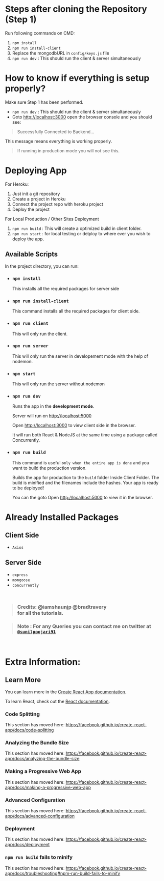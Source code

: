 
# Steps after cloning the Repository (Step 1)

Run following commands on CMD:

1. `npm install`
1. `npm run install-client`
1. Replace the mongodbURL in `config/keys.js` file
1. `npm run dev` : This should run the client & server simultaneously 



# How to know if everything is setup properly?
Make sure Step 1 has been performed.

* `npm run dev` : This should run the client & server simultaneously
* Goto [http://localhost:3000](http://localhost:3000) open the browser console and you should see:
> Successfully Connected to Backend... 

This message means everything is working properly.

> If running in production mode you will not see this.



# Deploying App
For Heroku:

1. Just init a git repository
1. Create a project in Heroku
1. Connect the project repo with heroku project
1. Deploy the project

For Local Production / Other Sites Deployment

1. `npm run build` : This will create a optimized build  in client folder.
1. `npm run start` : for local testing or delploy to where ever you wish to deploy the app.


## Available Scripts

In the project directory, you can run:

* ### `npm install`

    This installs all the required packages for server side

* ### `npm run install-client`

    This command installs all the required packages for client side.

* ### `npm run client`

    This will only run the client.

* ### `npm run server`

    This will only run the server in developement mode with the help of nodemon.

* ### `npm start`

    This will only run the server without nodemon

*  ### `npm run dev`

    Runs the app in the __development mode__.
    
    Server will run on [http://localhost:5000](http://localhost:5000)

    Open [http://localhost:3000](http://localhost:3000) to view client side in the browser.

    It will run both React & NodeJS at the same time using a package called Concurrently.

* ### `npm run build`

    This command is useful `only when the entire app is done` and you want to build the production version.

    Builds the app for production to the `build` folder Inside Client Folder.
    The build is minified and the filenames include the hashes.
    Your app is ready to be deployed!

    You can the goto Open [http://localhost:5000](http://localhost:5000) to view it in the browser.

# Already Installed Packages

## Client Side
* `Axios`

## Server Side
* `express`
* `mongoose`
* `concurrently`

<br/>

>  ### Credits: @iamshaunjp @bradtravery <br /> for all the tutorials.

> ### Note : For any Queries you can contact me on twitter at [`@sunilpoojari91`](https://twitter.com/sunilpoojari91)

<br/>

# Extra Information:

## Learn More

You can learn more in the [Create React App documentation](https://facebook.github.io/create-react-app/docs/getting-started).

To learn React, check out the [React documentation](https://reactjs.org/).

### Code Splitting

This section has moved here: https://facebook.github.io/create-react-app/docs/code-splitting

### Analyzing the Bundle Size

This section has moved here: https://facebook.github.io/create-react-app/docs/analyzing-the-bundle-size

### Making a Progressive Web App

This section has moved here: https://facebook.github.io/create-react-app/docs/making-a-progressive-web-app

### Advanced Configuration

This section has moved here: https://facebook.github.io/create-react-app/docs/advanced-configuration

### Deployment

This section has moved here: https://facebook.github.io/create-react-app/docs/deployment

### `npm run build` fails to minify

This section has moved here: https://facebook.github.io/create-react-app/docs/troubleshooting#npm-run-build-fails-to-minify
